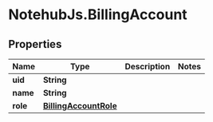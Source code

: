 # NotehubJs.BillingAccount

## Properties

| Name     | Type                                            | Description | Notes |
| -------- | ----------------------------------------------- | ----------- | ----- |
| **uid**  | **String**                                      |             |
| **name** | **String**                                      |             |
| **role** | [**BillingAccountRole**](BillingAccountRole.md) |             |
